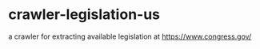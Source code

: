 # crawler-legislation-us
a crawler for extracting available legislation at https://www.congress.gov/

